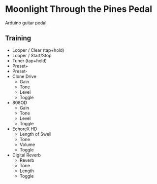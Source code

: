 # Moonlight Through the Pines Pedal

Arduino guitar pedal.

## Training
* Looper / Clear (tap+hold)
* Looper / Start/Stop
* Tuner (tap+hold)
* Preset+
* Preset-
* Clone Drive
  * Gain
  * Tone
  * Level
  * Toggle
* 808OD
  * Gain
  * Tone
  * Level
  * Toggle
* EchoreX HD
  * Length of Swell
  * Tone
  * Volume
  * Toggle
* Digital Reverb
  * Reverb
  * Tone
  * Length
  * Toggle
